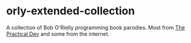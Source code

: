 # orly-extended-collection

A collection of Bob O'Rielly programming book parodies. Most from [The Practical Dev](http://twitter.com/thepracticaldev) and some from the internet.
